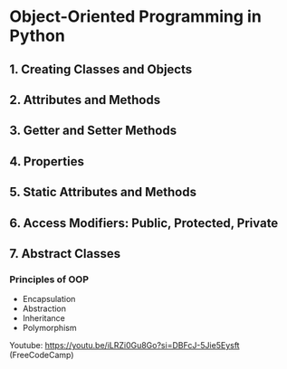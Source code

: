 # Object-Oriented Programming in Python

## 1. Creating Classes and Objects
## 2. Attributes and Methods
## 3. Getter and Setter Methods
## 4. Properties
## 5. Static Attributes and Methods
## 6. Access Modifiers: Public, Protected, Private
## 7. Abstract Classes

### Principles of OOP
- Encapsulation
- Abstraction
- Inheritance
- Polymorphism


Youtube: https://youtu.be/iLRZi0Gu8Go?si=DBFcJ-5Jie5Eysft (FreeCodeCamp)